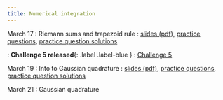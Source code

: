 ```yaml
---
title: Numerical integration
---
```


March 17
: Riemann sums and trapezoid rule
  : [slides (pdf)](https://sta379-s25.github.io/slides/lecture_19.pdf), [practice questions](https://sta379-s25.github.io/practice_questions/pq_19.html), [practice question solutions](https://sta379-s25.github.io/practice_questions/pq_19_solutions.html)
  
: **Challenge 5 released**{: .label .label-blue }
  : [Challenge 5](https://sta379-s25.github.io/challenges/challenge_5.html)

March 19
: Into to Gaussian quadrature
  : [slides (pdf)](https://sta379-s25.github.io/slides/lecture_20.pdf), [practice questions](https://sta379-s25.github.io/practice_questions/pq_20.html), [practice question solutions](https://sta379-s25.github.io/practice_questions/pq_20_solutions.html)

March 21
: Gaussian quadrature
